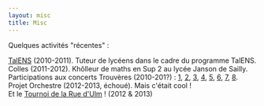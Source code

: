 ```yaml
---
layout: misc
title: Misc
---
```


Quelques activités "récentes" :

[TalENS](http://talens43.wordpress.com/) (2010-2011). Tuteur de lycéens dans le cadre du programme TalENS.  
Colles (2011-2012). Khôlleur de maths en Sup 2 au lycée Janson de Sailly.  
Participations aux concerts Trouvères (2010-201?) : [1][], [2][], [3][], [4][], [5][], [6][], [7][], [8][].  
Projet Orchestre (2012-2013, échoué). Mais c'était cool !  
Et le [Tournoi de la Rue d'Ulm](http://www.tru.ens.fr/) ! (2012 & 2013)

[1]: http://www.eleves.ens.fr/trouveres/2010-2011/programmes/programme-19-10-10.pdf
[2]: http://www.eleves.ens.fr/trouveres/2010-2011/programmes/prog_avril.pdf
[3]: http://www.eleves.ens.fr/trouveres/2011-2012/concerts/concert3.html
[4]: http://www.eleves.ens.fr/trouveres/2011-2012/concerts/concert5.html
[5]: http://www.eleves.ens.fr/trouveres/2012-2013/concerts/concert1.html
[6]: http://www.eleves.ens.fr/trouveres/2012-2013/concerts/concert11Dec.html
[7]: http://www.eleves.ens.fr/trouveres/2012-2013/concerts/concert26Mars.html
[8]: http://www.eleves.ens.fr/trouveres/2012-2013/concerts/concert4Juin.html
